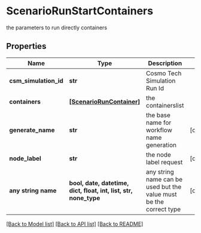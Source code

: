 # ScenarioRunStartContainers

the parameters to run directly containers

## Properties
Name | Type | Description | Notes
------------ | ------------- | ------------- | -------------
**csm_simulation_id** | **str** | Cosmo Tech Simulation Run Id | 
**containers** | [**[ScenarioRunContainer]**](ScenarioRunContainer.md) | the containerslist | 
**generate_name** | **str** | the base name for workflow name generation | [optional] 
**node_label** | **str** | the node label request | [optional] 
**any string name** | **bool, date, datetime, dict, float, int, list, str, none_type** | any string name can be used but the value must be the correct type | [optional]

[[Back to Model list]](../README.md#documentation-for-models) [[Back to API list]](../README.md#documentation-for-api-endpoints) [[Back to README]](../README.md)


